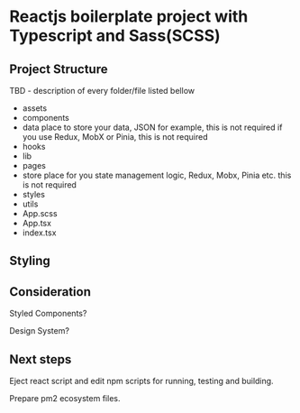 # Reactjs boilerplate project with Typescript and Sass(SCSS)

## Project Structure

TBD - description of every folder/file listed bellow
- assets
- components
- data
place to store your data, JSON for example, this is not required if you use Redux, MobX or Pinia, this is not required
- hooks
- lib
- pages
- store
place for you state management logic, Redux, Mobx, Pinia etc. this is not required
- styles
- utils
- App.scss
- App.tsx
- index.tsx

## Styling

## Consideration
 Styled Components?

 Design System?

## Next steps
 Eject react script and edit npm scripts for running, testing and building.

 Prepare pm2 ecosystem files.